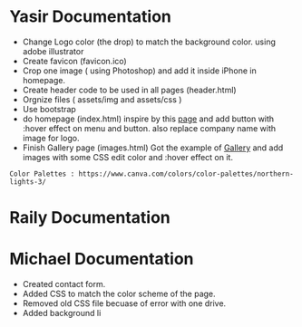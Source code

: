 # Yasir Documentation
* Change Logo color (the drop) to match the background color. using adobe illustrator
* Create favicon (favicon.ico) 
* Crop one image ( using Photoshop) and add it inside iPhone in homepage.
* Create header code to be used in all pages (header.html)
* Orgnize files ( assets/img and assets/css )
* Use bootstrap 
* do homepage (index.html) inspire by this [page](https://epicbootstrap.com/snippets/header-blue) and add button with :hover effect on menu and button. also replace company name with image for logo. 
* Finish Gallery page (images.html) Got the example of [Gallery](https://timnwells.medium.com/create-a-simple-responsive-image-gallery-with-html-and-css-fcb973f595ea) and add images with some CSS edit color and :hover effect on it.

```
Color Palettes : https://www.canva.com/colors/color-palettes/northern-lights-3/
```

# Raily Documentation



# Michael Documentation
* Created contact form.
* Added CSS to match the color scheme of the page.
* Removed old CSS file becuase of error with one drive.
* Added background li


